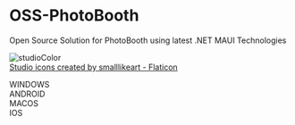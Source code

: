 # OSS-PhotoBooth

Open Source Solution for PhotoBooth using latest  .NET MAUI Technologies   
     
     
![studioColor](https://user-images.githubusercontent.com/43845783/168463615-4c02e7c6-4187-46b9-a250-c8e3583cefde.png)     
[Studio icons created by smalllikeart - Flaticon](https://www.flaticon.com/free-icons/studio)    
     
WINDOWS  
ANDROID   
MACOS    
IOS       

